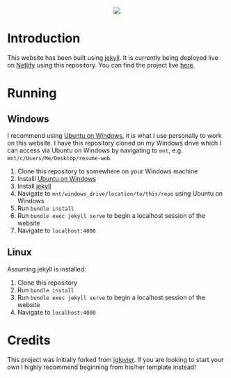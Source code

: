 <p align="center">
  <img src="https://i.imgur.com/KJzR1Ve.png"/>
</p>

# Introduction

This website has been built using [jekyll](https://jekyllrb.com/). It is currently being deployed live on [Netlify](https://www.netlify.com/) using this repository. You can find the project live [here](https://www.lukasn.com/).

# Running

## Windows

I recommend using [Ubuntu on Windows](https://tutorials.ubuntu.com/tutorial/tutorial-ubuntu-on-windows), it is what I use personally to work on this website. I have this repository cloned on my Windows drive which I can access via Ubuntu on Windows by navigating to `mnt`, e.g. `mnt/c/Users/Me/Desktop/resume-web`.

1. Clone this repository to somewhere on your Windows machine
2. Installl [Ubuntu on Windows](https://tutorials.ubuntu.com/tutorial/tutorial-ubuntu-on-windows)
3. Install [jekyll](https://jekyllrb.com/docs/windows/#installation-via-bash-on-windows-10)
4. Navigate to `mnt/windows_drive/location/to/this/repo` using Ubuntu on Windows
5. Run `bundle install`
6. Run `bundle exec jekyll serve` to begin a localhost session of the website
7. Navigate to `localhost:4000`

## Linux

Assuming jekyll is installed:

1. Clone this repository
2. Run `bundle install`
3. Run `bundle exec jekyll serve` to begin a localhost session of the website
4. Navigate to `localhost:4000`

# Credits

This project was initially forked from [jglovier](https://github.com/jglovier/resume-template). If you are looking to start your own I highly recommend beginning from his/her template instead!
